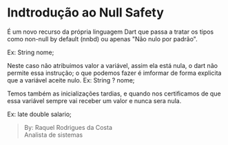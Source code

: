 # Indtrodução ao Null Safety

É um novo recurso da própria linguagem Dart que passa a tratar os tipos como non-null by default (nnbd) ou apenas "Não nulo por padrão".

Ex:
String nome; 

Neste caso não atribuimos valor a variável, assim ela está nula, o dart não permite essa instrução; o que podemos fazer é imformar de forma explicita que a variável aceite nulo.
Ex:
String ? nome;

Temos também as inicializações tardias, e quando nos certificamos de que essa variável sempre vai receber um valor e nunca sera nula.

Ex:
late double salario;


> By: Raquel Rodrigues da Costa  
> Analista de sistemas

